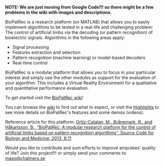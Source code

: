 **NOTE: We are just moving from Google Code!!! so there might be a few problems in the wiki with images and descriptions.**

BioPatRec is a research platform (on MATLAB) that allows you to easily implement algorithms to be tested in a real-life and challenging problem: The control of artificial limbs via the decoding (or pattern recognition) of bioelectric signals. Algorithms in the following areas apply:

* Signal processing
* Features extraction and selection
* Pattern recognition (machine learning) or model-based decoders
* Real-time control

BioPatRec is a modular platform that allows you to focus in your particular interest and simply use the other modules as support for the evaluation of your algorithm. This includes a Virtual Reality Environment for a qualitative and quantitative performance evaluation.

To get started visit the [BioPatRec wiki](https://github.com/biopatrec/biopatrec/wiki)!

You can browse the [wiki](https://github.com/biopatrec/biopatrec/wiki) to find out what to expect, or visit the [Highlights](https://github.com/biopatrec/biopatrec/wiki/BioPatRec_Highlights.md) to see more details on BioPatRec's features and some demos (videos).

Reference article for this platform: [Ortiz-Catalan, M., Brånemark, R., and Håkansson, B., “BioPatRec: A modular research platform for the control of artiﬁcial limbs based on pattern recognition algorithms”, Source Code for Biology and Medicine, 2013, 8:11](http://www.scfbm.org/content/8/1/11/)

Would you like to contribute and sum efforts to improve amputees’ quality of life? Join this project!!! or simply send your comments to: maxo@chalmers.se
